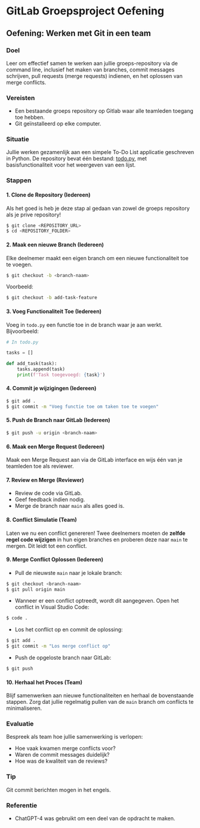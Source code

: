 # GitLab Groepsproject Oefening

## Oefening: Werken met Git in een team

### Doel
Leer om effectief samen te werken aan jullie groeps-repository via de command line, inclusief het maken van branches, commit messages schrijven, pull requests (merge requests) indienen, en het oplossen van merge conflicts. 

### Vereisten
- Een bestaande groeps repository op Gitlab waar alle teamleden toegang toe hebben.
- Git geïnstalleerd op elke computer.

### Situatie
Jullie werken gezamenlijk aan een simpele To-Do List applicatie geschreven in Python. De repository bevat één bestand: [todo.py](./todo.py), met basisfunctionaliteit voor het weergeven van een lijst.

### Stappen

#### 1. Clone de Repository (Iedereen)

Als het goed is heb je deze stap al gedaan van zowel de groeps repository als je prive repository!
```bash
$ git clone <REPOSITORY_URL>
$ cd <REPOSITORY_FOLDER>
```

#### 2. Maak een nieuwe Branch (Iedereen)
Elke deelnemer maakt een eigen branch om een nieuwe functionaliteit toe te voegen.

```bash
$ git checkout -b <branch-naam>  
```
Voorbeeld:
```bash
$ git checkout -b add-task-feature
```

#### 3. Voeg Functionaliteit Toe (Iedereen)

Voeg in `todo.py` een functie toe in de branch waar je aan werkt. Bijvoorbeeld:
```python
# In todo.py

tasks = []

def add_task(task):
    tasks.append(task)
    print(f'Task toegevoegd: {task}')
```

#### 4. Commit je wijzigingen (Iedereen)
```bash
$ git add .
$ git commit -m "Voeg functie toe om taken toe te voegen"
```

#### 5. Push de Branch naar GitLab (Iedereen)
```bash
$ git push -u origin <branch-naam>
```

#### 6. Maak een Merge Request (Iedereen)
Maak een Merge Request aan via de GitLab interface en wijs één van je teamleden toe als reviewer.

#### 7. Review en Merge (Reviewer)
- Review de code via GitLab.
- Geef feedback indien nodig.
- Merge de branch naar `main` als alles goed is.

#### 8. Conflict Simulatie (Team)
Laten we nu een conflict genereren! Twee deelnemers moeten de **zelfde regel code wijzigen** in hun eigen branches en proberen deze naar `main` te mergen. Dit leidt tot een conflict.

#### 9. Merge Conflict Oplossen (Iedereen)

- Pull de nieuwste `main` naar je lokale branch:
```bash
$ git checkout <branch-naam>
$ git pull origin main
```
- Wanneer er een conflict optreedt, wordt dit aangegeven. Open het conflict in Visual Studio Code:
```bash
$ code .
```
- Los het conflict op en commit de oplossing:
```bash
$ git add .
$ git commit -m "Los merge conflict op"
```
- Push de opgeloste branch naar GitLab:
```bash
$ git push
```

#### 10. Herhaal het Proces (Team)
Blijf samenwerken aan nieuwe functionaliteiten en herhaal de bovenstaande stappen. Zorg dat jullie regelmatig pullen van de `main` branch om conflicts te minimaliseren.

### Evaluatie
Bespreek als team hoe jullie samenwerking is verlopen:
- Hoe vaak kwamen merge conflicts voor?
- Waren de commit messages duidelijk?
- Hoe was de kwaliteit van de reviews?

### Tip
Git commit berichten mogen in het engels.

### Referentie
- ChatGPT-4 was gebruikt om een deel van de opdracht te maken.

